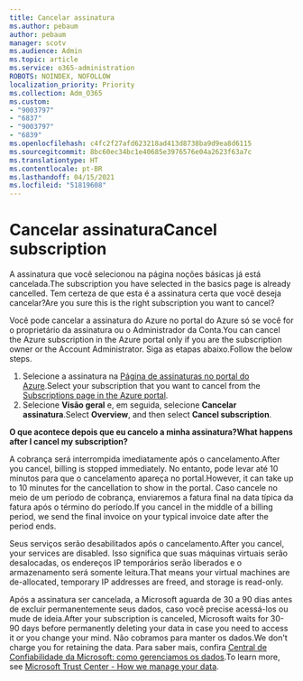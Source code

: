 ```yaml
---
title: Cancelar assinatura
ms.author: pebaum
author: pebaum
manager: scotv
ms.audience: Admin
ms.topic: article
ms.service: o365-administration
ROBOTS: NOINDEX, NOFOLLOW
localization_priority: Priority
ms.collection: Adm_O365
ms.custom:
- "9003797"
- "6837"
- "9003797"
- "6839"
ms.openlocfilehash: c4fc2f27afd623218ad413d8738ba9d9ea8d6115
ms.sourcegitcommit: 8bc60ec34bc1e40685e3976576e04a2623f63a7c
ms.translationtype: HT
ms.contentlocale: pt-BR
ms.lasthandoff: 04/15/2021
ms.locfileid: "51819608"
---
```

# <a name="cancel-subscription"></a><span data-ttu-id="6500d-102">Cancelar assinatura</span><span class="sxs-lookup"><span data-stu-id="6500d-102">Cancel subscription</span></span>

<span data-ttu-id="6500d-103">A assinatura que você selecionou na página noções básicas já está cancelada.</span><span class="sxs-lookup"><span data-stu-id="6500d-103">The subscription you have selected in the basics page is already cancelled.</span></span> <span data-ttu-id="6500d-104">Tem certeza de que esta é a assinatura certa que você deseja cancelar?</span><span class="sxs-lookup"><span data-stu-id="6500d-104">Are you sure this is the right subscription you want to cancel?</span></span>

<span data-ttu-id="6500d-105">Você pode cancelar a assinatura do Azure no portal do Azure só se você for o proprietário da assinatura ou o Administrador da Conta.</span><span class="sxs-lookup"><span data-stu-id="6500d-105">You can cancel the Azure subscription in the Azure portal only if you are the subscription owner or the Account Administrator.</span></span> <span data-ttu-id="6500d-106">Siga as etapas abaixo.</span><span class="sxs-lookup"><span data-stu-id="6500d-106">Follow the below steps.</span></span>

1. <span data-ttu-id="6500d-107">Selecione a assinatura na [Página de assinaturas no portal do Azure](https://ms.portal.azure.com/#blade/Microsoft_Azure_Billing/SubscriptionsBlade).</span><span class="sxs-lookup"><span data-stu-id="6500d-107">Select your subscription that you want to cancel from the [Subscriptions page in the Azure portal](https://ms.portal.azure.com/#blade/Microsoft_Azure_Billing/SubscriptionsBlade).</span></span>
2. <span data-ttu-id="6500d-108">Selecione **Visão geral** e, em seguida, selecione **Cancelar assinatura**.</span><span class="sxs-lookup"><span data-stu-id="6500d-108">Select **Overview**, and then select **Cancel subscription**.</span></span>

<span data-ttu-id="6500d-109">**O que acontece depois que eu cancelo a minha assinatura?**</span><span class="sxs-lookup"><span data-stu-id="6500d-109">**What happens after I cancel my subscription?**</span></span>

<span data-ttu-id="6500d-110">A cobrança será interrompida imediatamente após o cancelamento.</span><span class="sxs-lookup"><span data-stu-id="6500d-110">After you cancel, billing is stopped immediately.</span></span> <span data-ttu-id="6500d-111">No entanto, pode levar até 10 minutos para que o cancelamento apareça no portal.</span><span class="sxs-lookup"><span data-stu-id="6500d-111">However, it can take up to 10 minutes for the cancellation to show in the portal.</span></span> <span data-ttu-id="6500d-112">Caso cancele no meio de um período de cobrança, enviaremos a fatura final na data típica da fatura após o término do período.</span><span class="sxs-lookup"><span data-stu-id="6500d-112">If you cancel in the middle of a billing period, we send the final invoice on your typical invoice date after the period ends.</span></span>

<span data-ttu-id="6500d-113">Seus serviços serão desabilitados após o cancelamento.</span><span class="sxs-lookup"><span data-stu-id="6500d-113">After you cancel, your services are disabled.</span></span> <span data-ttu-id="6500d-114">Isso significa que suas máquinas virtuais serão desalocadas, os endereços IP temporários serão liberados e o armazenamento será somente leitura.</span><span class="sxs-lookup"><span data-stu-id="6500d-114">That means your virtual machines are de-allocated, temporary IP addresses are freed, and storage is read-only.</span></span>

<span data-ttu-id="6500d-115">Após a assinatura ser cancelada, a Microsoft aguarda de 30 a 90 dias antes de excluir permanentemente seus dados, caso você precise acessá-los ou mude de ideia.</span><span class="sxs-lookup"><span data-stu-id="6500d-115">After your subscription is canceled, Microsoft waits for 30-90 days before permanently deleting your data in case you need to access it or you change your mind.</span></span> <span data-ttu-id="6500d-116">Não cobramos para manter os dados.</span><span class="sxs-lookup"><span data-stu-id="6500d-116">We don't charge you for retaining the data.</span></span> <span data-ttu-id="6500d-117">Para saber mais, confira [Central de Confiabilidade da Microsoft: como gerenciamos os dados](https://www.microsoft.com/trust-center/privacy/data-management#leave).</span><span class="sxs-lookup"><span data-stu-id="6500d-117">To learn more, see [Microsoft Trust Center - How we manage your data](https://www.microsoft.com/trust-center/privacy/data-management#leave).</span></span>

